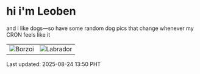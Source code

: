 # hi i'm Leoben

and i like dogs—so have some random dog pics that change whenever my CRON feels like it

|  |  |
|--------|----------|
| ![Borzoi](https://random-dog-vercel.vercel.app/api/random-borzoi?v=1756014630) | ![Labrador](https://random-dog-vercel.vercel.app/api/random-labrador?v=1756014630) |

Last updated: 2025-08-24 13:50 PHT
